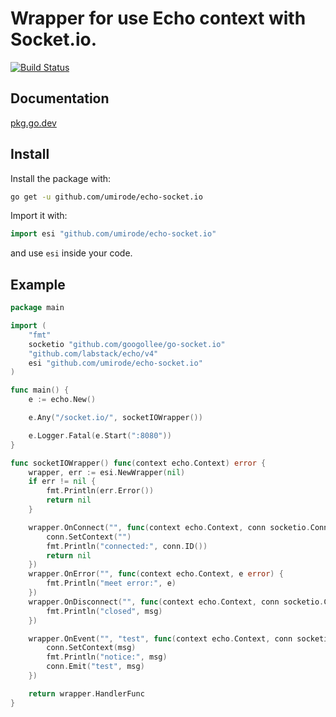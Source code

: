 # Wrapper for use Echo context with Socket.io.

[![Build Status](https://travis-ci.com/ryuhon/echo-socket.io.svg?branch=master)](https://travis-ci.com/ryuhon/echo-socket.io)

## Documentation
[pkg.go.dev](https://pkg.go.dev/github.com/umirode/echo-socket.io)

## Install

Install the package with:

```bash
go get -u github.com/umirode/echo-socket.io
```

Import it with:

```go
import esi "github.com/umirode/echo-socket.io"
```

and use `esi` inside your code.

## Example

```go
package main

import (
	"fmt"
	socketio "github.com/googollee/go-socket.io"
	"github.com/labstack/echo/v4"
	esi "github.com/umirode/echo-socket.io"
)

func main() {
	e := echo.New()

	e.Any("/socket.io/", socketIOWrapper())

	e.Logger.Fatal(e.Start(":8080"))
}

func socketIOWrapper() func(context echo.Context) error {
	wrapper, err := esi.NewWrapper(nil)
	if err != nil {
		fmt.Println(err.Error())
		return nil
	}

	wrapper.OnConnect("", func(context echo.Context, conn socketio.Conn) error {
		conn.SetContext("")
		fmt.Println("connected:", conn.ID())
		return nil
	})
	wrapper.OnError("", func(context echo.Context, e error) {
		fmt.Println("meet error:", e)
	})
	wrapper.OnDisconnect("", func(context echo.Context, conn socketio.Conn, msg string) {
		fmt.Println("closed", msg)
	})

	wrapper.OnEvent("", "test", func(context echo.Context, conn socketio.Conn, msg string) {
		conn.SetContext(msg)
		fmt.Println("notice:", msg)
		conn.Emit("test", msg)
	})

	return wrapper.HandlerFunc
}
```

